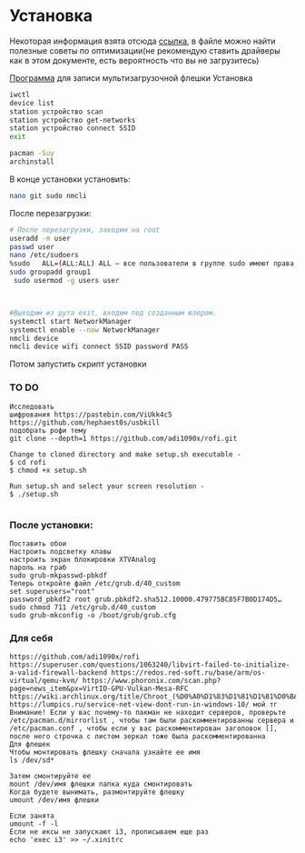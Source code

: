 # Установка
Некоторая информация взята отсюда [ссылка](https://docs.google.com/document/d/1IjTxl7LaPKJyRoLpGEhm4ptBhob_jRgLLQpMugS7qe8/edit),
в файле можно найти полезные советы по оптимизации(не рекомендую ставить драйверы как в этом документе, есть вероятность что вы не загрузитесь)

[Программа](https://www.ventoy.net/en/download.html) для записи мультизагрузочной флешки
Установка
```sh
iwctl
device list
station устройство scan
station устройство get-networks
station устройство connect SSID
exit
```
```sh
pacman -Suy
archinstall
```
В конце установки установить:
```sh
nano git sudo nmcli
```
После перезагрузки:
```bash
# После перезагрузки, заходим на root
useradd -m user
passwd user
nano /etc/sudoers
%sudo   ALL=(ALL:ALL) ALL – все пользователи в группе sudo имеют права на запуск любой команды
sudo groupadd group1
 sudo usermod -g users user



#Выходим из рута exit, входим под созданным юзером.
systemctl start NetworkManager
systemctl enable --now NetworkManager
nmcli device
nmcli device wifi connect SSID password PASS
```
Потом запустить скрипт установки




### TO DO
```
Исследовать
шифрования https://pastebin.com/ViUkk4c5 https://github.com/hephaest0s/usbkill
подобрать рофи тему
git clone --depth=1 https://github.com/adi1090x/rofi.git
 
Change to cloned directory and make setup.sh executable -
$ cd rofi
$ chmod +x setup.sh
 
Run setup.sh and select your screen resolution -
$ ./setup.sh


```


### После установки:
```
Поставить обои
Настроить подсветку клавы
настроить экран блокировки XTVAnalog
пароль на граб
sudo grub-mkpasswd-pbkdf
Теперь откройте файл /etc/grub.d/40_custom
set superusers="root"
password_pbkdf2 root grub.pbkdf2.sha512.10000.479775BC85F7B0D174D5…
sudo chmod 711 /etc/grub.d/40_custom
sudo grub-mkconfig -o /boot/grub/grub.cfg
```
### Для себя
```
https://github.com/adi1090x/rofi
https://superuser.com/questions/1063240/libvirt-failed-to-initialize-a-valid-firewall-backend https://redos.red-soft.ru/base/arm/os-virtual/qemu-kvm/ https://www.phoronix.com/scan.php?page=news_item&px=VirtIO-GPU-Vulkan-Mesa-RFC https://wiki.archlinux.org/title/Chroot_(%D0%A0%D1%83%D1%81%D1%81%D0%BA%D0%B8%D0%B9) https://lumpics.ru/service-net-view-dont-run-in-windows-10/ мой тг
Внимание! Если у вас почему-то пакман не находит серверов, проверьте /etc/pacman.d/mirrorlist , чтобы там были раскомментированны сервера и /etc/pacman.conf , чтобы если у вас раскомментирован заголовок [], после него строчка с листом зеркал тоже была раскомментированна
Для флешек
Чтобы монтировать флешку сначала узнайте ее имя
ls /dev/sd*
 
Затем смонтируйте ее
mount /dev/имя флешки папка куда смонтировать
Когда будете вынимать, размонтируйте флешку
umount /dev/имя флешки
 
Если занята
umount -f -l
Если не иксы не запускают i3, прописываем еще раз
echo 'exec i3' >> ~/.xinitrc
```

